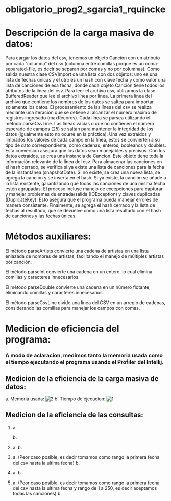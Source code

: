 # obligatorio_prog2_sgarcia1_rquincke
# Descripción de la carga masiva de datos:
Para cargar los datos del csv, tenemos un objeto Cancion con un atributo por cada “columna” del csv (columna entre comillas porque es un coma-separated-file, es decir se separan por comas y no por columnas).
Como salida nuestra clase CSVImport da una lista con dos objetos: uno es una lista de fechas únicas y el otro es un hash con clave fecha y como valor una lista de canciones de esa fecha, donde cada objeto Canción tiene todos los atributos de la línea del csv.
Para leer el archivo csv, utilizamos la clase BufferedReader que lee el archivo línea por línea. La primera línea del archivo que contiene los nombres de los datos se saltea para importar solamente los datos.
El procesamiento de las líneas del csv se realiza mediante una iteración que se detiene al alcanzar el número máximo de registros ingresado (maxRecords). Cada línea se parsea utilizando el método parseCsvLine. Las líneas vacías o que no contienen el número esperado de campos (25) se saltan para mantener la integridad de los datos (igualmente esto no ocurre en la práctica).
Una vez extraídos y limpiados los valores de cada campo en la línea, estos se convierten a su tipo de dato correspondiente, como cadenas, enteros, booleanos y doubles. Esta conversión asegura que los datos sean manejables y precisos.
Con los datos extraídos, se crea una instancia de Cancion. Este objeto tiene toda la información relevante de la línea del csv.
Para almacenar las canciones en el hash cerrado, se verifica si ya existe una lista de canciones para la fecha de la instantánea (snapshotDate). Si no existe, se crea una nueva lista, se agrega la canción y se inserta en el hash. Si ya existe, la canción se añade a la lista existente, garantizando que todas las canciones de una misma fecha estén agrupadas.
El proceso incluye manejo de excepciones para capturar y manejar problemas de entrada/salida (IOException) y claves duplicadas (DuplicateKey). Esto asegura que el programa pueda manejar errores de manera consistente.
Finalmente, se agrega el hash cerrado y la lista de fechas al resultado, que se devuelve como una lista resultado con el hash de canciones y las fechas únicas.
# Métodos auxiliares:
El método parseArtists convierte una cadena de artistas en una lista enlazada de nombres de artistas, facilitando el manejo de múltiples artistas por canción.

El método parseInt convierte una cadena en un entero, lo cual elimina comillas y caracteres innecesarios.

El método parseDouble convierte una cadena en un número flotante, eliminando comillas y caracteres innecesarios.

El método parseCsvLine divide una línea del CSV en un arreglo de cadenas, considerando las comillas para manejar los campos con comas.
# Medicion de eficiencia del programa:
### A modo de aclaracion, medimos tanto la memoria usada como el tiempo ejecutando el programa usando el Profiler del Intellij.
## Medicion de la eficiencia de la carga masiva de datos: 
a. Memoria usada:
![2](https://github.com/SgO1337/obligatorio_prog2_sgarcia1_rquincke/assets/69167503/0e51e5bd-cf08-4f10-a794-5da3d46dd1f4)
b. Tiempo de ejecucion: 
![1](https://github.com/SgO1337/obligatorio_prog2_sgarcia1_rquincke/assets/69167503/dc071a4b-3a01-4e2b-aae0-7bd51e2914b1)
## Medicion de la eficiencia de las consultas:
1. a.
   
   b.
  
3. a. 
   b.
4. a. (Peor caso posible, es decir tomamos como rango la primera fecha del csv hasta la ultima fecha)
   b.
5. a.
   b.
6. a. (Peor caso posible, es decir tomamos como rango la primera fecha del csv hasta la ultima fecha y rango de 1 a 250, es decir aceptamos todas las canciones)
   b.
